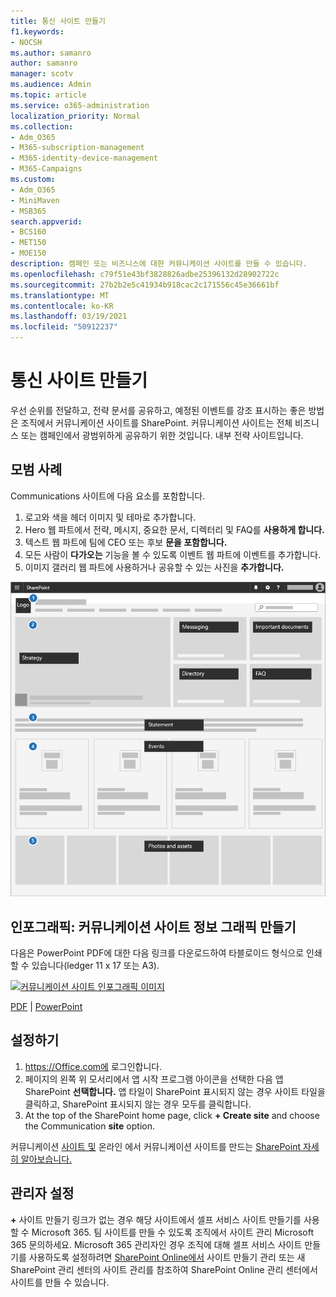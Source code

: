 ```yaml
---
title: 통신 사이트 만들기
f1.keywords:
- NOCSH
ms.author: samanro
author: samanro
manager: scotv
ms.audience: Admin
ms.topic: article
ms.service: o365-administration
localization_priority: Normal
ms.collection:
- Adm_O365
- M365-subscription-management
- M365-identity-device-management
- M365-Campaigns
ms.custom:
- Adm_O365
- MiniMaven
- MSB365
search.appverid:
- BCS160
- MET150
- MOE150
description: 캠페인 또는 비즈니스에 대한 커뮤니케이션 사이트를 만들 수 있습니다.
ms.openlocfilehash: c79f51e43bf3828826adbe25396132d28902722c
ms.sourcegitcommit: 27b2b2e5c41934b918cac2c171556c45e36661bf
ms.translationtype: MT
ms.contentlocale: ko-KR
ms.lasthandoff: 03/19/2021
ms.locfileid: "50912237"
---
```

# <a name="create-a-communications-site"></a>통신 사이트 만들기

우선 순위를 전달하고, 전략 문서를 공유하고, 예정된 이벤트를 강조 표시하는 좋은 방법은 조직에서 커뮤니케이션 사이트를 SharePoint. 커뮤니케이션 사이트는 전체 비즈니스 또는 캠페인에서 광범위하게 공유하기 위한 것입니다. 내부 전략 사이트입니다.

## <a name="best-practices"></a>모범 사례

Communications 사이트에 다음 요소를 포함합니다.

1. 로고와 색을 헤더 이미지 및 테마로 추가합니다.
2. Hero 웹 파트에서 전략, 메시지, 중요한 문서, 디렉터리 및 FAQ를 **사용하게 합니다.**
3. 텍스트 웹 파트에 팀에 CEO 또는 후보 **문을 포함합니다.**
4. 모든 사람이 **다가오는** 기능을 볼 수 있도록 이벤트 웹 파트에 이벤트를 추가합니다.
5. 이미지 갤러리 웹 파트에 사용하거나 공유할 수 있는 사진을 **추가합니다.**

![캠페인에 SharePoint 요소를 위한 공간이 있는 통신 페이지의 다이어그램](../media/m365-democracy-comms-site.png)

## <a name="infographic-create-a-communications-site-infographic"></a>인포그래픽: 커뮤니케이션 사이트 정보 그래픽 만들기

다음은 PowerPoint PDF에 대한 다음 링크를 다운로드하여 타블로이드 형식으로 인쇄할 수 있습니다(ledger 11 x 17 또는 A3).

[![커뮤니케이션 사이트 인포그래픽 이미지](../media/M365-Campaigns-CreateCommunicationSite-358-201.png)](downloads/M365CampaignsCreateCommunicationSite.pdf)

[PDF](downloads/M365CampaignsCreateCommunicationSite.pdf)  |  [PowerPoint](downloads/M365CampaignsCreateCommunicationSite.pptx)

## <a name="set-it-up"></a>설정하기

1. https://Office.com에 로그인합니다.
2. 페이지의 왼쪽 위 모서리에서 앱 시작 프로그램 아이콘을 선택한 다음 앱 SharePoint **선택합니다.** 앱 타일이 SharePoint 표시되지 않는 경우 사이트  타일을  클릭하고, SharePoint 표시되지 않는 경우 모두를 클릭합니다. 
3. At the top of the SharePoint home page, click **+ Create site** and choose the Communication **site** option.

커뮤니케이션 [사이트 및](https://support.office.com/article/What-is-a-SharePoint-communication-site-94A33429-E580-45C3-A090-5512A8070732) 온라인 에서 커뮤니케이션 사이트를 만드는 [SharePoint 자세히 알아보습니다.](https://support.microsoft.com/en-us/office/create-a-communication-site-in-sharepoint-online-7fb44b20-a72f-4d2c-9173-fc8f59ba50eb)

## <a name="admin-settings"></a>관리자 설정

**+** 사이트 만들기 링크가 없는 경우 해당 사이트에서 셀프 서비스 사이트 만들기를 사용할 수 Microsoft 365. 팀 사이트를 만들 수 있도록 조직에서 사이트 관리 Microsoft 365 문의하세요. Microsoft 365 관리자인 경우 조직에 대해 셀프 서비스 사이트 만들기를 사용하도록 설정하려면 [SharePoint Online에서](/sharepoint/manage-site-creation) [](/sharepoint/manage-sites-in-new-admin-center) 사이트 만들기 관리 또는 새 SharePoint 관리 센터의 사이트 관리를 참조하여 SharePoint Online 관리 센터에서 사이트를 만들 수 있습니다.